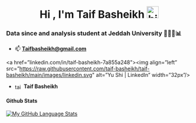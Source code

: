<h1 align="center">Hi , I'm Taif Basheikh <img src="https://user-images.githubusercontent.com/1303154/88677602-1635ba80-d120-11ea-84d8-d263ba5fc3c0.gif" width="32px" height ="32px" alt="hi"></h1>         

<h3 align="left">Data since and analysis student at Jeddah University 👩🏻‍💻📊 </h3> 

- 📫 **Taifbasheikh@gmail.com**

<a href=”linkedin.com/in/taif-basheikh-7a855a248"><img align=”left” src=”https://raw.githubusercontent.com/taif-basheikh/taif-basheikh/main/images/linkedin.svg" alt=”Yu Shi | LinkedIn” width=”32px”/></a>

- <a href="linkedin.com/in/taif-basheikh-7a855a248" target="blank"><img align="center" src="![image](https://user-images.githubusercontent.com/107805330/184543409-a9962db9-5d03-4d26-8747-a19339bc9bd5.png)" alt="taif_bash" height="17" width="20" /></a> **Taif Basheikh**
</p>

#### Github Stats
[![My GitHub Language Stats](https://github-readme-stats.vercel.app/api/top-langs/?username=TaifBash&langs_count=6&theme=nightowl)]()


